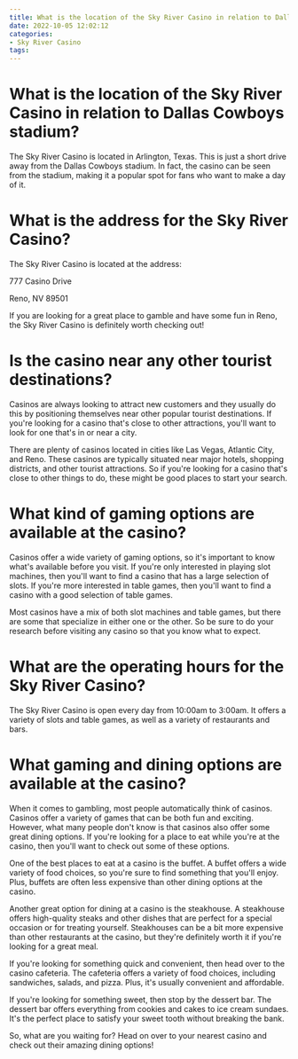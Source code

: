 ```yaml
---
title: What is the location of the Sky River Casino in relation to Dallas Cowboys stadium
date: 2022-10-05 12:02:12
categories:
- Sky River Casino
tags:
---
```



#  What is the location of the Sky River Casino in relation to Dallas Cowboys stadium?



The Sky River Casino is located in Arlington, Texas. This is just a short drive away from the Dallas Cowboys stadium. In fact, the casino can be seen from the stadium, making it a popular spot for fans who want to make a day of it.

#  What is the address for the Sky River Casino?

The Sky River Casino is located at the address:

777 Casino Drive

Reno, NV 89501

If you are looking for a great place to gamble and have some fun in Reno, the Sky River Casino is definitely worth checking out!

#  Is the casino near any other tourist destinations?

Casinos are always looking to attract new customers and they usually do this by positioning themselves near other popular tourist destinations. If you're looking for a casino that's close to other attractions, you'll want to look for one that's in or near a city.

There are plenty of casinos located in cities like Las Vegas, Atlantic City, and Reno. These casinos are typically situated near major hotels, shopping districts, and other tourist attractions. So if you're looking for a casino that's close to other things to do, these might be good places to start your search.

# What kind of gaming options are available at the casino?

Casinos offer a wide variety of gaming options, so it's important to know what's available before you visit. If you're only interested in playing slot machines, then you'll want to find a casino that has a large selection of slots. If you're more interested in table games, then you'll want to find a casino with a good selection of table games.

Most casinos have a mix of both slot machines and table games, but there are some that specialize in either one or the other. So be sure to do your research before visiting any casino so that you know what to expect.

#  What are the operating hours for the Sky River Casino?

The Sky River Casino is open every day from 10:00am to 3:00am. It offers a variety of slots and table games, as well as a variety of restaurants and bars.

#  What gaming and dining options are available at the casino?

When it comes to gambling, most people automatically think of casinos. Casinos offer a variety of games that can be both fun and exciting. However, what many people don't know is that casinos also offer some great dining options. If you're looking for a place to eat while you're at the casino, then you'll want to check out some of these options.

One of the best places to eat at a casino is the buffet. A buffet offers a wide variety of food choices, so you're sure to find something that you'll enjoy. Plus, buffets are often less expensive than other dining options at the casino.

Another great option for dining at a casino is the steakhouse. A steakhouse offers high-quality steaks and other dishes that are perfect for a special occasion or for treating yourself. Steakhouses can be a bit more expensive than other restaurants at the casino, but they're definitely worth it if you're looking for a great meal.

If you're looking for something quick and convenient, then head over to the casino cafeteria. The cafeteria offers a variety of food choices, including sandwiches, salads, and pizza. Plus, it's usually convenient and affordable.

If you're looking for something sweet, then stop by the dessert bar. The dessert bar offers everything from cookies and cakes to ice cream sundaes. It's the perfect place to satisfy your sweet tooth without breaking the bank.

So, what are you waiting for? Head on over to your nearest casino and check out their amazing dining options!